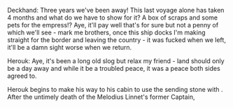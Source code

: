 Deckhand: 
	Three years we've been away! This last voyage alone has taken 4 months and what do we have to show for it? A box of scraps and some pets for the empress!? Aye, it'll pay well that's for sure but not a penny of which we'll see - mark me brothers, once this ship docks I'm making straight for the border and leaving the country - it was fucked when we left, it'll be a damn sight worse when we return.

Herouk:
	Aye, it's been a long old slog but relax my friend - land should only be a day away and while it be a troubled peace, it was a peace both sides agreed to.

Herouk begins to make his way to his cabin to use the sending stone with . After the untimely death of the Melodius Linnet's former Captain, 
